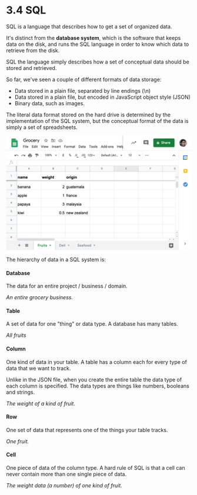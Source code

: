 # 3.4 SQL

SQL is a language that describes how to get a set of organized data.

It's distinct from the **database system**, which is the software that keeps data on the disk, and runs the SQL language in order to know which data to retrieve from the disk.

SQL the language simply describes how a set of conceptual data should be stored and retrieved.

So far, we've seen a couple of different formats of data storage:

* Data stored in a plain file, separated by line endings \(\n\)
* Data stored in a plain file, but encoded in JavaScript object style \(JSON\)
* Binary data, such as images.

The literal data format stored on the hard drive is determined by the implementation of the SQL system, but the conceptual format of the data is simply a set of spreadsheets.

![](../../.gitbook/assets/screen-shot-2020-11-14-at-2.10.22-pm.png)

The hierarchy of data in a SQL system is:

#### Database

The data for an entire project / business / domain.

_An entire grocery business._

#### Table

A set of data for one "thing" or data type. A database has many tables.

_All fruits_

#### Column

One kind of data in your table. A table has a column each for every type of data that we want to track.

Unlike in the JSON file, when you create the entire table the data type of each column is specified. The data types are things like numbers, booleans and strings.

_The weight of a kind of fruit._

#### Row

One set of data that represents one of the things your table tracks. 

_One fruit._

#### Cell

One piece of data of the column type. A hard rule of SQL is that a cell can never contain more than one single piece of data.

_The weight data \(a number\) of one kind of fruit._

